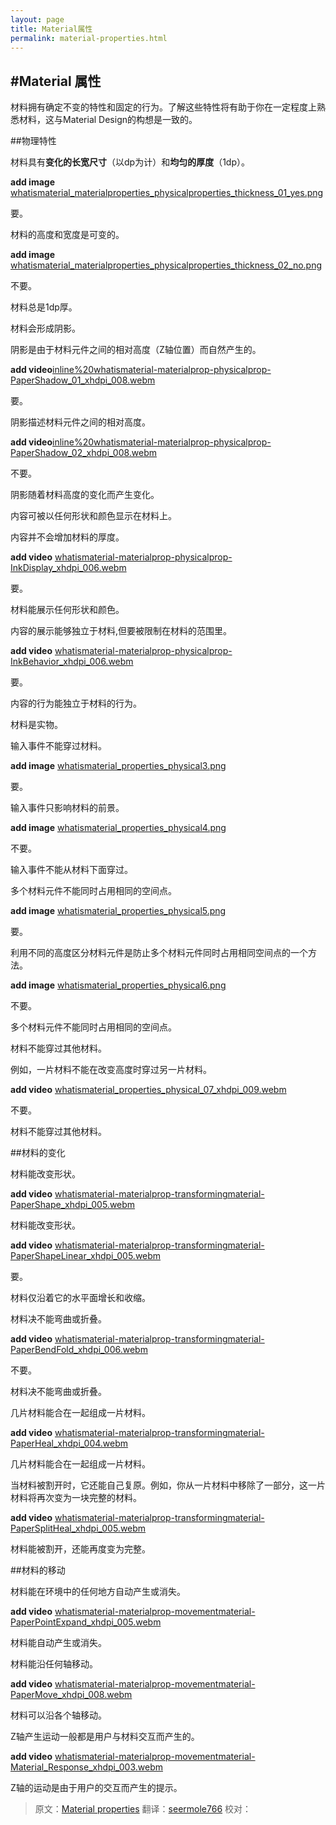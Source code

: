 ```yaml
---
layout: page
title: Material属性
permalink: material-properties.html
---
```


<!-- # Material properties -->
#Material 属性
---
<!-- 
Material has certain immutable characteristics and inherent behaviors. Understanding these qualities will help you manipulate material in a way that’s consistent with the vision of material design.
-->
材料拥有确定不变的特性和固定的行为。了解这些特性将有助于你在一定程度上熟悉材料，这与Material Design的构想是一致的。
<!-- ##Physical properties -->
##物理特性

<!-- Material has **varying x & y dimensions** (measured in dp) and a **uniform thickness** (1dp). -->
材料具有**变化的长宽尺寸**（以dp为计）和**均匀的厚度**（1dp）。

**add image** [whatismaterial_materialproperties_physicalproperties_thickness_01_yes.png](https://material-design.storage.googleapis.com/publish/material_v_4/material_ext_publish/0B8v7jImPsDi-aTBFT1FDVEstenM/whatismaterial_materialproperties_physicalproperties_thickness_01_yes.png)
<!-- Do. -->
要。
<!-- The height and width of material can vary. -->
材料的高度和宽度是可变的。

**add image** [whatismaterial_materialproperties_physicalproperties_thickness_02_no.png](https://material-design.storage.googleapis.com/publish/material_v_4/material_ext_publish/0B8v7jImPsDi-Sno0Qy1FY3UtaFk/whatismaterial_materialproperties_physicalproperties_thickness_02_no.png)
<!-- Don't. -->
不要。
<!-- Material is always 1dp thick. -->
材料总是1dp厚。

<!-- Material casts shadows. -->
材料会形成阴影。
<!-- Shadows result naturally from the relative elevation (z-position) between material elements. -->
阴影是由于材料元件之间的相对高度（Z轴位置）而自然产生的。

**add video**[inline%20whatismaterial-materialprop-physicalprop-PaperShadow_01_xhdpi_008.webm](http://materialdesign.qiniudn.com/publish/material_v_4/material_ext_publish/0B6Okdz75tqQsM01aOVkzWXFYb1k/inline%20whatismaterial-materialprop-physicalprop-PaperShadow_01_xhdpi_008.webm)
<!-- Do. -->
要。
<!-- Shadows depict the relative elevation between material elements. -->
阴影描述材料元件之间的相对高度。

**add video**[inline%20whatismaterial-materialprop-physicalprop-PaperShadow_02_xhdpi_008.webm](http://materialdesign.qiniudn.com/publish/material_v_4/material_ext_publish/0B6Okdz75tqQsRGhTci1mN2dWUW8/inline%20whatismaterial-materialprop-physicalprop-PaperShadow_02_xhdpi_008.webm)
<!-- Don't.-->
不要。
<!-- Shadows are never approximated by coloring material. -->
阴影随着材料高度的变化而产生变化。

<!-- Content is displayed on material, in any shape and color.  -->
内容可被以任何形状和颜色显示在材料上。
<!-- Content does not add thickness to material. -->
内容并不会增加材料的厚度。

**add video** [whatismaterial-materialprop-physicalprop-InkDisplay_xhdpi_006.webm](http://materialdesign.qiniudn.com/publish/material_v_4/material_ext_publish/0B6Okdz75tqQsaGVXTFRCVG1iU2M/whatismaterial-materialprop-physicalprop-InkDisplay_xhdpi_006.webm)
<!-- Do. -->
要。
<!-- Material can display any shape and color. -->
材料能展示任何形状和颜色。
<!-- Content can behave independently of the material, but is limited within the bounds of the material. -->
内容的展示能够独立于材料,但要被限制在材料的范围里。

**add video** [whatismaterial-materialprop-physicalprop-InkBehavior_xhdpi_006.webm](http://materialdesign.qiniudn.com/publish/material_v_4/material_ext_publish/0B6Okdz75tqQsdnpyMjVKeFNvVm8/whatismaterial-materialprop-physicalprop-InkBehavior_xhdpi_006.webm)
<!-- Do. -->
要。
<!-- Content behavior can be independent of the behavior of material. -->
内容的行为能独立于材料的行为。

<!-- Material is solid. -->
材料是实物。

<!-- Input events cannot pass through material. -->
输入事件不能穿过材料。

**add image** [whatismaterial_properties_physical3.png](https://material-design.storage.googleapis.com/publish/material_v_4/material_ext_publish/0Bx4BSt6jniD7bDZac2JGV2RUNk0/whatismaterial_properties_physical3.png)
<!-- Do. -->
要。
<!-- Input events only affect the foreground material. -->
输入事件只影响材料的前景。

**add image** [whatismaterial_properties_physical4.png](https://material-design.storage.googleapis.com/publish/material_v_4/material_ext_publish/0Bx4BSt6jniD7RVdsUWRKN2xlaGc/whatismaterial_properties_physical4.png)
<!-- Don't -->
不要。
<!-- Input events cannot pass through material. -->
输入事件不能从材料下面穿过。

<!-- Multiple material elements cannot occupy the same point in space simultaneously. -->
多个材料元件不能同时占用相同的空间点。

**add image** [whatismaterial_properties_physical5.png](https://material-design.storage.googleapis.com/publish/material_v_4/material_ext_publish/0Bx4BSt6jniD7aVhXV0EtZ29OSU0/whatismaterial_properties_physical5.png)
<!-- Do. -->
要。
<!-- 
Using elevation to separate material elements is one method of preventing multiple material elements from occupying the same point in space simultaneously.
-->
利用不同的高度区分材料元件是防止多个材料元件同时占用相同空间点的一个方法。

**add image** [whatismaterial_properties_physical6.png](https://material-design.storage.googleapis.com/publish/material_v_4/material_ext_publish/0Bx4BSt6jniD7UFdUMnRKaW5PSXM/whatismaterial_properties_physical6.png)
<!-- Don't -->
不要。
<!-- Multiple material elements cannot occupy the same point in space simultaneously. -->
多个材料元件不能同时占用相同的空间点。

<!-- Material cannot pass through other material. -->
材料不能穿过其他材料。
<!-- For example, one sheet of material cannot pass through another sheet of material when changing elevation. -->
例如，一片材料不能在改变高度时穿过另一片材料。

**add video** [whatismaterial_properties_physical_07_xhdpi_009.webm](http://materialdesign.qiniudn.com/publish/material_v_4/material_ext_publish/0B6Okdz75tqQsekRnTGVlVEQzNXc/whatismaterial_properties_physical_07_xhdpi_009.webm)
<!-- Don't -->
不要。
<!-- Material cannot pass through other material. -->
材料不能穿过其他材料。

<!-- ##Transforming material -->
##材料的变化


<!-- Material can change shape. -->
材料能改变形状。

**add video** [whatismaterial-materialprop-transformingmaterial-PaperShape_xhdpi_005.webm](http://materialdesign.qiniudn.com/publish/material_v_4/material_ext_publish/0B6Okdz75tqQsRjREbXNsZXBrTFU/whatismaterial-materialprop-transformingmaterial-PaperShape_xhdpi_005.webm)
<!-- Material can change shape. -->
材料能改变形状。

**add video** [whatismaterial-materialprop-transformingmaterial-PaperShapeLinear_xhdpi_005.webm](http://materialdesign.qiniudn.com/publish/material_v_4/material_ext_publish/0B6Okdz75tqQsZWtfWjlEQ0RTcXc/whatismaterial-materialprop-transformingmaterial-PaperShapeLinear_xhdpi_005.webm)
<!--Do.-->
要。
<!-- Material grows and shrinks only along its plane. -->
材料仅沿着它的水平面增长和收缩。

<!-- Material never bends or folds. -->
材料决不能弯曲或折叠。

**add video** [whatismaterial-materialprop-transformingmaterial-PaperBendFold_xhdpi_006.webm](http://materialdesign.qiniudn.com/publish/material_v_4/material_ext_publish/0B6Okdz75tqQsMXhFNUo2WmJrLWc/whatismaterial-materialprop-transformingmaterial-PaperBendFold_xhdpi_006.webm)
<!-- Don't. -->
不要。
<!-- Material never bends or folds. -->
材料决不能弯曲或折叠。

<!-- Sheets of material can join together to become a single sheet of material. -->
几片材料能合在一起组成一片材料。

**add video** [whatismaterial-materialprop-transformingmaterial-PaperHeal_xhdpi_004.webm](http://materialdesign.qiniudn.com/publish/material_v_4/material_ext_publish/0B6Okdz75tqQsRmdDaEl6aTVGREU/whatismaterial-materialprop-transformingmaterial-PaperHeal_xhdpi_004.webm)
<!-- Multiple sheets of material can join together to become a single sheet. -->
几片材料能合在一起组成一片材料。

<!-- 
When split, material can heal. For example, if you remove a portion of material from a sheet of material, the sheet of material will become a whole sheet again.
-->
当材料被割开时，它还能自己复原。例如，你从一片材料中移除了一部分，这一片材料将再次变为一块完整的材料。

**add video** [whatismaterial-materialprop-transformingmaterial-PaperSplitHeal_xhdpi_005.webm](http://materialdesign.qiniudn.com/publish/material_v_4/material_ext_publish/0B6Okdz75tqQsQV9PS2Q0anFoZzg/whatismaterial-materialprop-transformingmaterial-PaperSplitHeal_xhdpi_005.webm)
<!-- Material can split and become whole again. -->
材料能被割开，还能再度变为完整。

<!-- ## Movement of material -->
##材料的移动

<!-- Material can be spontaneously generated or destroyed anywhere in the environment. -->
材料能在环境中的任何地方自动产生或消失。

**add video** [whatismaterial-materialprop-movementmaterial-PaperPointExpand_xhdpi_005.webm](http://materialdesign.qiniudn.com/publish/material_v_4/material_ext_publish/0B6Okdz75tqQseERpUzUxRVRtMGs/whatismaterial-materialprop-movementmaterial-PaperPointExpand_xhdpi_005.webm)
<!-- Material can be spontaneously generated or destroyed. -->
材料能自动产生或消失。

<!-- Material can move along any axis. -->
材料能沿任何轴移动。

**add video** [whatismaterial-materialprop-movementmaterial-PaperMove_xhdpi_008.webm](http://materialdesign.qiniudn.com/publish/material_v_4/material_ext_publish/0B6Okdz75tqQsWkhGeVpPNVdZbE0/whatismaterial-materialprop-movementmaterial-PaperMove_xhdpi_008.webm)
<!-- Material can move along various axes. -->
材料可以沿各个轴移动。

<!-- Z-axis motion is typically a result of user interaction with material. -->
Z轴产生运动一般都是用户与材料交互而产生的。

**add video** [whatismaterial-materialprop-movementmaterial-Material_Response_xhdpi_003.webm](http://materialdesign.qiniudn.com/publish/material_v_4/material_ext_publish/0B6Okdz75tqQsYWJoQjFCYmdvU3c/whatismaterial-materialprop-movementmaterial-Material_Response_xhdpi_003.webm)
<!-- Z-axis motion prompted by user interaction. -->
Z轴的运动是由于用户的交互而产生的提示。

> 原文：[Material properties](https://www.google.com/design/spec/what-is-material/material-properties.html)  翻译：[seermole766](https://github.com/seermole766)  校对：
